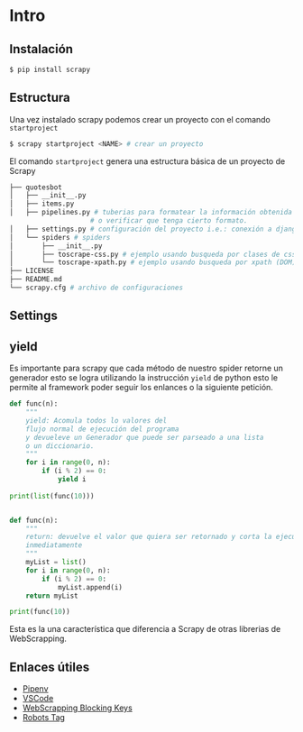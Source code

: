 # Intro
## Instalación
```bash
$ pip install scrapy                                   
```

## Estructura
Una vez instalado scrapy podemos crear un proyecto con el comando `startproject`
```bash
$ scrapy startproject <NAME> # crear un proyecto                                    
```

El comando `startproject` genera una estructura básica de un proyecto de Scrapy

```bash
├── quotesbot
│   ├── __init__.py
│   ├── items.py
│   ├── pipelines.py # tuberias para formatear la información obtenida del sitio i.e. guardarlo en una DB
                    # o verificar que tenga cierto formato.
│   ├── settings.py # configuración del proyecto i.e.: conexión a django
│   └── spiders # spiders
│       ├── __init__.py
│       ├── toscrape-css.py # ejemplo usando busqueda por clases de css
│       └── toscrape-xpath.py # ejemplo usando busqueda por xpath (DOM)
├── LICENSE
├── README.md
└── scrapy.cfg # archivo de configuraciones
```

## Settings

## yield
Es importante para scrapy que cada método de nuestro spider retorne un generador
esto se logra utilizando la instrucción `yield` de python esto le permite al framework 
poder seguir los enlances o la siguiente petición.

```py
def func(n):
    """
    yield: Acomula todos lo valores del 
    flujo normal de ejecución del programa
    y devueleve un Generador que puede ser parseado a una lista
    o un diccionario.
    """
    for i in range(0, n):
        if (i % 2) == 0:
            yield i
    
print(list(func(10)))


def func(n):
    """
    return: devuelve el valor que quiera ser retornado y corta la ejecucion 
    inmediatamente
    """
    myList = list()
    for i in range(0, n):
        if (i % 2) == 0:
            myList.append(i)
    return myList

print(func(10))
```

Esta es la una característica que diferencia a Scrapy de otras librerias de WebScrapping.


## Enlaces útiles

- [Pipenv](https://pipenv-fork.readthedocs.io/en/latest/basics.html)
- [VSCode](https://code.visualstudio.com/Download)
- [WebScrapping Blocking Keys](https://www.scrapehero.com/how-to-prevent-getting-blacklisted-while-scraping/)
- [Robots Tag](https://seo-hacker.com/what-meta-robots-tag-are-for/)

